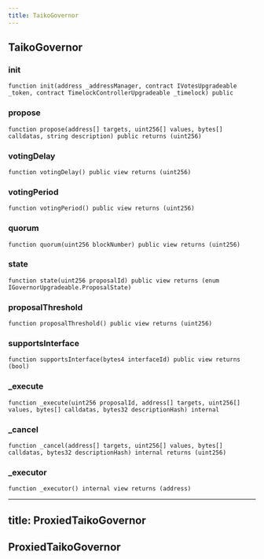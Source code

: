 ```yaml
---
title: TaikoGovernor
---
```


## TaikoGovernor

### init

```solidity
function init(address _addressManager, contract IVotesUpgradeable _token, contract TimelockControllerUpgradeable _timelock) public
```

### propose

```solidity
function propose(address[] targets, uint256[] values, bytes[] calldatas, string description) public returns (uint256)
```

### votingDelay

```solidity
function votingDelay() public view returns (uint256)
```

### votingPeriod

```solidity
function votingPeriod() public view returns (uint256)
```

### quorum

```solidity
function quorum(uint256 blockNumber) public view returns (uint256)
```

### state

```solidity
function state(uint256 proposalId) public view returns (enum IGovernorUpgradeable.ProposalState)
```

### proposalThreshold

```solidity
function proposalThreshold() public view returns (uint256)
```

### supportsInterface

```solidity
function supportsInterface(bytes4 interfaceId) public view returns (bool)
```

### \_execute

```solidity
function _execute(uint256 proposalId, address[] targets, uint256[] values, bytes[] calldatas, bytes32 descriptionHash) internal
```

### \_cancel

```solidity
function _cancel(address[] targets, uint256[] values, bytes[] calldatas, bytes32 descriptionHash) internal returns (uint256)
```

### \_executor

```solidity
function _executor() internal view returns (address)
```

---

## title: ProxiedTaikoGovernor

## ProxiedTaikoGovernor
